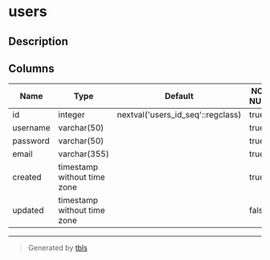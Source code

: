 # users

## Description



## Columns

| Name | Type | Default | NOT NULL | Comment |
| ---- | ---- | ------- | -------- | ------- |
| id | integer | nextval('users_id_seq'::regclass) | true |  |
| username | varchar(50) |  | true |  |
| password | varchar(50) |  | true |  |
| email | varchar(355) |  | true |  |
| created | timestamp without time zone |  | true |  |
| updated | timestamp without time zone |  | false |  |

---

> Generated by [tbls](https://github.com/k1LoW/tbls)